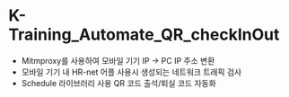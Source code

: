 # K-Training_Automate_QR_checkInOut

- Mitmproxy를 사용하여 모바일 기기 IP -> PC IP 주소 변환
- 모바일 기기 내 HR-net 어플 사용시 생성되는 네트워크 트래픽 검사
- Schedule 라이브러리 사용 QR 코드 출석/퇴실 코드 자동화

